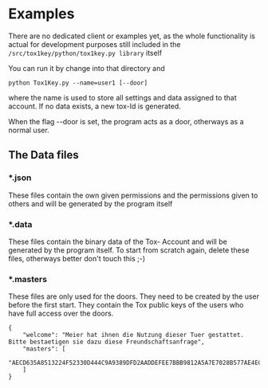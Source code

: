 # Examples
There are no dedicated  client or examples yet, as the whole functionality is actual for development purposes still included in the `/src/tox1key/python/tox1key.py library` itself

You can run it by change into that directory and 

    python Tox1Key.py --name=user1 [--door]

where the name is used to store all settings and data assigned to that account. If no data exists, a new tox-Id is generated.

When the flag --door is set, the program acts as a door, otherways as a normal user.


## The Data files

### *.json
These files contain the own given permissions and the permissions given to others and will be generated by the program itself

### *.data
These files contain the binary data of the Tox- Account and will be generated by the program itself. To start from scratch again, delete these files, otherways better don't touch this ;-)


### *.masters
These files are only used for the doors. They need to be created by the user before the first start. They contain the Tox public keys of the users who have full access over the doors.

    {
	    "welcome": "Meier hat ihnen die Nutzung dieser Tuer gestattet. Bitte bestaetigen sie dazu diese Freundschaftsanfrage",
	    "masters": [
		    "AECD635A8513224F52330D444C9A9389DFD2AADDEFEE7BBB9812A5A7E7028B577AE4ECF4AA05"
	    ]
    }
